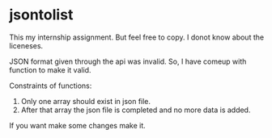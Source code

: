 # jsontolist
This my internship assignment.
But feel free to copy.
I donot know about the liceneses.

JSON format given through the api was invalid.
So, I have comeup with function to make it valid.

Constraints of functions:
1. Only one array should exist in json file.
2. After that array the json file is completed and no more data is added.

If you want make some changes make it.